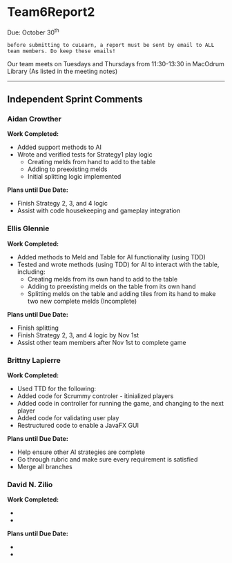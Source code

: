 # Team6Report2

Due: October 30<sup>th</sup>

    before submitting to cuLearn, a report must be sent by email to ALL team members. Do keep these emails!

Our team meets on Tuesdays and Thursdays from 11:30-13:30 in MacOdrum Library (As listed in the meeting notes)

---

## Independent Sprint Comments

### Aidan Crowther
__Work Completed:__

* Added support methods to AI
* Wrote and verified tests for Strategy1 play logic
    * Creating melds from hand to add to the table
    * Adding to preexisting melds
    * Initial splitting logic implemented

__Plans until Due Date:__

* Finish Strategy 2, 3, and 4 logic
* Assist with code housekeeping and gameplay integration

### Ellis Glennie
__Work Completed:__

* Added methods to Meld and Table for AI functionality (using TDD)
* Tested and wrote methods (using TDD) for AI to interact with the table, including:
    * Creating melds from its own hand to add to the table
    * Adding to preexisting melds on the table from its own hand
    * Splitting melds on the table and adding tiles from its hand to make two new complete melds (Incomplete)

__Plans until Due Date:__

* Finish splitting
* Finish Strategy 2, 3, and 4 logic by Nov 1st
* Assist other team members after Nov 1st to complete game

### Brittny Lapierre
__Work Completed:__

* Used TTD for the following:
* Added code for Scrummy controler - itinialized players
* Added code in controller for running the game, and changing to the next player
* Added code for validating user play
* Restructured code to enable a JavaFX GUI 

__Plans until Due Date:__

* Help ensure other AI strategies are complete
* Go through rubric and make sure every requirement is satisfied
* Merge all branches 

### David N. Zilio
__Work Completed:__

*
*


__Plans until Due Date:__

*
*




